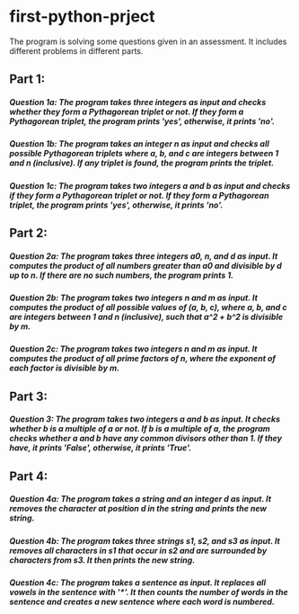 # first-python-prject
The program is solving some questions given in an assessment. It includes different problems in different parts.

## Part 1:

##### Question 1a: The program takes three integers as input and checks whether they form a Pythagorean triplet or not. If they form a Pythagorean triplet, the program prints 'yes', otherwise, it prints 'no'.
##### Question 1b: The program takes an integer n as input and checks all possible Pythagorean triplets where a, b, and c are integers between 1 and n (inclusive). If any triplet is found, the program prints the triplet.
##### Question 1c: The program takes two integers a and b as input and checks if they form a Pythagorean triplet or not. If they form a Pythagorean triplet, the program prints 'yes', otherwise, it prints 'no'.
## Part 2:

##### Question 2a: The program takes three integers a0, n, and d as input. It computes the product of all numbers greater than a0 and divisible by d up to n. If there are no such numbers, the program prints 1.
##### Question 2b: The program takes two integers n and m as input. It computes the product of all possible values of (a, b, c), where a, b, and c are integers between 1 and n (inclusive), such that a^2 + b^2 is divisible by m.
##### Question 2c: The program takes two integers n and m as input. It computes the product of all prime factors of n, where the exponent of each factor is divisible by m.
## Part 3:

##### Question 3: The program takes two integers a and b as input. It checks whether b is a multiple of a or not. If b is a multiple of a, the program checks whether a and b have any common divisors other than 1. If they have, it prints 'False', otherwise, it prints 'True'.
## Part 4:

##### Question 4a: The program takes a string and an integer d as input. It removes the character at position d in the string and prints the new string.
##### Question 4b: The program takes three strings s1, s2, and s3 as input. It removes all characters in s1 that occur in s2 and are surrounded by characters from s3. It then prints the new string.
##### Question 4c: The program takes a sentence as input. It replaces all vowels in the sentence with '*'. It then counts the number of words in the sentence and creates a new sentence where each word is numbered.
